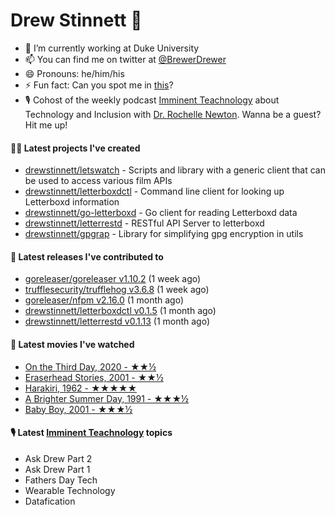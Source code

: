 
# Drew Stinnett 👋

- 🔭 I’m currently working at Duke University
- 📫 You can find me on twitter at [@BrewerDrewer](https://twitter.com/BrewerDrewer)
- 😄 Pronouns: he/him/his
- ⚡ Fun fact: Can you spot me in [this](https://www.youtube.com/watch?v=oL9WnB0qHBA)?
- 🎙 Cohost of the weekly podcast [Imminent Teachnology](https://podcast.imminentteachnology.com/) about Technology and Inclusion with [Dr. Rochelle Newton](https://www.linkedin.com/in/drrochellenewton/). Wanna be a guest? Hit me up!

#### 👨‍💻 Latest projects I've created
- [drewstinnett/letswatch](https://github.com/drewstinnett/letswatch) - Scripts and library with a generic client that can be used to access various film APIs
- [drewstinnett/letterboxdctl](https://github.com/drewstinnett/letterboxdctl) - Command line client for looking up Letterboxd information
- [drewstinnett/go-letterboxd](https://github.com/drewstinnett/go-letterboxd) - Go client for reading Letterboxd data
- [drewstinnett/letterrestd](https://github.com/drewstinnett/letterrestd) - RESTful API Server to letterboxd
- [drewstinnett/gpgrap](https://github.com/drewstinnett/gpgrap) - Library for simplifying gpg encryption in utils

#### 🚀 Latest releases I've contributed to
- [goreleaser/goreleaser v1.10.2](https://github.com/goreleaser/goreleaser/releases/tag/v1.10.2) (1 week ago)
- [trufflesecurity/trufflehog v3.6.8](https://github.com/trufflesecurity/trufflehog/releases/tag/v3.6.8) (1 week ago)
- [goreleaser/nfpm v2.16.0](https://github.com/goreleaser/nfpm/releases/tag/v2.16.0) (1 month ago)
- [drewstinnett/letterboxdctl v0.1.5](https://github.com/drewstinnett/letterboxdctl/releases/tag/v0.1.5) (1 month ago)
- [drewstinnett/letterrestd v0.1.13](https://github.com/drewstinnett/letterrestd/releases/tag/v0.1.13) (1 month ago)

#### 🍿 Latest movies I've watched
- [On the Third Day, 2020 - ★★½](https://letterboxd.com/mondodrew/film/on-the-third-day-2020/)
- [Eraserhead Stories, 2001 - ★★½](https://letterboxd.com/mondodrew/film/eraserhead-stories/)
- [Harakiri, 1962 - ★★★★★](https://letterboxd.com/mondodrew/film/harakiri/)
- [A Brighter Summer Day, 1991 - ★★★½](https://letterboxd.com/mondodrew/film/a-brighter-summer-day/)
- [Baby Boy, 2001 - ★★★½](https://letterboxd.com/mondodrew/film/baby-boy/)

#### 🎙 Latest [Imminent Teachnology](https://podcast.imminentteachnology.com/) topics
- Ask Drew Part 2
- Ask Drew Part 1
- Fathers Day Tech
- Wearable Technology
- Datafication
